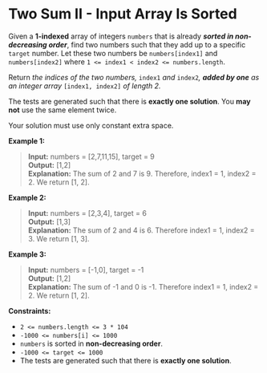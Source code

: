 # Two Sum II - Input Array Is Sorted

Given a  **1-indexed**  array of integers  `numbers`  that is already  **_sorted in non-decreasing order_**, find two numbers such that they add up to a specific  `target`  number. Let these two numbers be  `numbers[index1]`  and  `numbers[index2]`  where  `1 <= index1 < index2 <= numbers.length`.

Return _the indices of the two numbers,_ `index1` _and_ `index2`_,  **added by one**  as an integer array_ `[index1, index2]` _of length 2._

The tests are generated such that there is  **exactly one solution**. You  **may not**  use the same element twice.

Your solution must use only constant extra space.

**Example 1:**

> **Input:** numbers = [2,7,11,15], target = 9\
> **Output:** [1,2]\
> **Explanation:** The sum of 2 and 7 is 9. Therefore, index1 = 1, index2 = 2. We return [1, 2].

**Example 2:**

> **Input:** numbers = [2,3,4], target = 6\
> **Output:** [1,3]\
> **Explanation:** The sum of 2 and 4 is 6. Therefore index1 = 1, index2 = 3. We return [1, 3].

**Example 3:**

> **Input:** numbers = [-1,0], target = -1\
> **Output:** [1,2]\
> **Explanation:** The sum of -1 and 0 is -1. Therefore index1 = 1, index2 = 2. We return [1, 2].

**Constraints:**

-   `2 <= numbers.length <= 3 * 104`
-   `-1000 <= numbers[i] <= 1000`
-   `numbers`  is sorted in  **non-decreasing order**.
-   `-1000 <= target <= 1000`
-   The tests are generated such that there is  **exactly one solution**.
